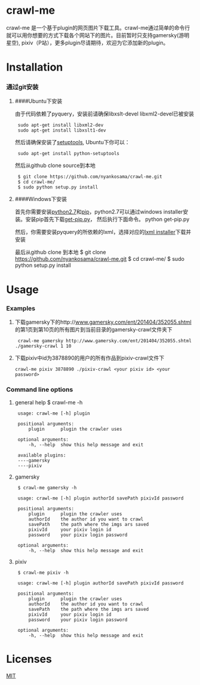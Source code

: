 crawl-me
========

crawl-me 是一个基于plugin的网页图片下载工具。crawl-me通过简单的命令行就可以用你想要的方式下载各个网站下的图片。目前暂时只支持gamersky(游明星空), pixiv（P站），更多plugin尽请期待，欢迎为它添加新的plugin。


Installation
========

### 通过git安装

1. ####Ubuntu下安装

    由于代码依赖了pyquery，安装前请确保libxslt-devel libxml2-devel已被安装
    
        sudo apt-get install libxml2-dev
        sudo apt-get install libxslt1-dev 
    
    然后请确保安装了[setuptools](https://pypi.python.org/pypi/setuptools#downloads "setuptools"), Ubuntu下你可以：

        sudo apt-get install python-setuptools

    然后从github clone source到本地

        $ git clone https://github.com/nyankosama/crawl-me.git
        $ cd crawl-me/
        $ sudo python setup.py install

2. ####Windows下安装

    首先你需要安装[python2.7](https://www.python.org/download/releases/2.7.7/)和[pip](https://pip.pypa.io/en/latest/installing.html)，python2.7可以通过windows installer安装。安装pip首先下载[get-pip.py](https://bootstrap.pypa.io/get-pip.py)， 然后执行下面命令。
        python get-pip.py
    
    然后，你需要安装pyquery的所依赖的lxml，选择对应的[lxml installer](https://pypi.python.org/pypi/lxml/3.3.5#downloads)下载并安装
    
    最后从github clone 到本地
        $ git clone https://github.com/nyankosama/crawl-me.git
        $ cd crawl-me/
        $ sudo python setup.py install
    

Usage
========
### Examples
1. 下载gamersky下的http://www.gamersky.com/ent/201404/352055.shtml
的第1页到第10页的所有图片到当前目录的gamersky-crawl文件夹下
    
        crawl-me gamersky http://www.gamersky.com/ent/201404/352055.shtml ./gamersky-crawl 1 10

2.  下载pixiv中id为3878890的用户的所有作品到pixiv-crawl文件下
        
        crawl-me pixiv 3878890 ./pixiv-crawl <your pixiv id> <your password>

### Command line options
1. general help
        $ crawl-me -h    
    
        usage: crawl-me [-h] plugin

        positional arguments:
            plugin      plugin the crawler uses
        
        optional arguments:
            -h, --help  show this help message and exit
    
        available plugins:
        ----gamersky
        ----pixiv

2. gamersky

        $ crawl-me gamersky -h
        
        usage: crawl-me [-h] plugin authorId savePath pixivId password

        positional arguments:
            plugin      plugin the crawler uses
            authorId    the author id you want to crawl
            savePath    the path where the imgs ars saved
            pixivId     your pixiv login id
            password    your pixiv login password

        optional arguments:
            -h, --help  show this help message and exit

3. pixiv
        
        $ crawl-me pixiv -h

        usage: crawl-me [-h] plugin authorId savePath pixivId password

        positional arguments:
            plugin      plugin the crawler uses
            authorId    the author id you want to crawl
            savePath    the path where the imgs ars saved
            pixivId     your pixiv login id
            password    your pixiv login password
        
        optional arguments:
            -h, --help  show this help message and exit

Licenses
========

[MIT](http://opensource.org/licenses/MIT "MIT")
